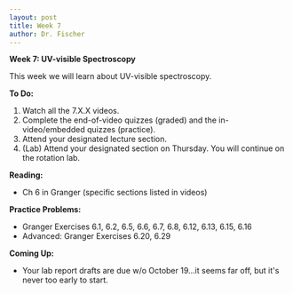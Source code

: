 ```yaml
---
layout: post
title: Week 7
author: Dr. Fischer
---
```


**Week 7: UV-visible Spectroscopy**

This week we will learn about UV-visible spectroscopy.

**To Do:**

1. Watch all the 7.X.X videos.  
1. Complete the end-of-video quizzes (graded) and the in-video/embedded quizzes (practice).  
1. Attend your designated lecture section.
1. (Lab) Attend your designated section on Thursday.  You will continue on the rotation lab.

**Reading:**

- Ch 6 in Granger (specific sections listed in videos)

**Practice Problems:**

- Granger Exercises 6.1, 6.2, 6.5, 6.6, 6.7, 6.8, 6.12, 6.13, 6.15, 6.16
- Advanced: Granger Exercises 6.20, 6.29

**Coming Up:**

- Your lab report drafts are due w/o October 19...it seems far off, but it's never too early to start.
